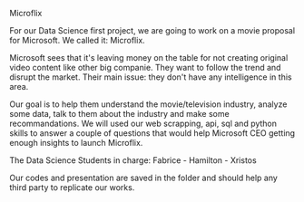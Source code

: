 


Microflix

For our Data Science first project, we are going to work on a movie proposal for Microsoft. We called it: Microflix.

Microsoft sees that it's leaving money on the table for not creating original video content like other big companie. They want to follow the trend and disrupt the market. Their main issue: they don't have any intelligence in this area.

Our goal is to help them understand the movie/television industry, analyze some data, talk to them about the industry and make some recommandations. We will used our web scrapping, api, sql and python skills to answer a couple of questions that would help Microsoft CEO getting enough insights to launch Microflix.

The Data Science Students in charge: Fabrice - Hamilton - Xristos

Our codes and presentation are saved in the folder and should help any third party to replicate our works.
